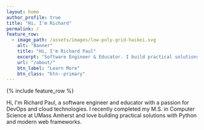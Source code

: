 ```yaml
---
layout: home
author_profile: true
title: "Hi, I'm Richard"
permalink: /
feature_row:
  - image_path: /assets/images/low-poly-grid-haikei.svg
    alt: "Banner"
    title: "Hi, I'm Richard Paul"
    excerpt: "Software Engineer & Educator. I build practical solutions with Python, cloud, and modern web frameworks."
    url: "/about/"
    btn_label: "Learn More"
    btn_class: "btn--primary"
---
```


{% include feature_row %}


Hi, I'm Richard Paul, a software engineer and educator with a passion for DevOps and cloud technologies. I recently completed my M.S. in Computer Science at UMass Amherst and love building practical solutions with Python and modern web frameworks.